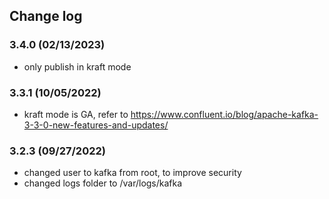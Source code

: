 ## Change log

### 3.4.0 (02/13/2023)

* only publish in kraft mode

### 3.3.1 (10/05/2022)

* kraft mode is GA, refer to https://www.confluent.io/blog/apache-kafka-3-3-0-new-features-and-updates/

### 3.2.3 (09/27/2022)

* changed user to kafka from root, to improve security
* changed logs folder to /var/logs/kafka
